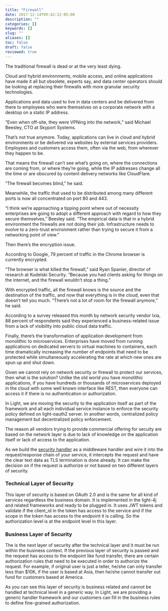 ```yaml
---
title: "Firewall"
date: 2017-12-14T09:42:12-05:00
description: ""
categories: []
keywords: []
slug: ""
aliases: []
toc: false
draft: false
reviewed: true
---
```


The traditional firewall is dead or at the very least dying.

Cloud and hybrid environments, mobile access, and online applications have made it all but 
obsolete, experts say, and data center operators should be looking at replacing their firewalls with more granular security technologies.

Applications and data used to live in data centers and be delivered from there to employees 
who were themselves on a corporate network with a desktop on a static IP address.

“Even when off-site, they were VPNing into the network,” said Michael Beesley, CTO at Skyport 
Systems.

That’s not true anymore. Today, applications can live in cloud and hybrid environments or be 
delivered via websites by external services providers. Employees and customers access them, often via the web, from wherever they happen to be.

That means the firewall can’t see what’s going on, where the connections are coming from, or 
where they’re going, while the IP addresses change all the time or are obscured by content 
delivery networks like CloudFlare.

“The firewall becomes blind,” he said.

Meanwhile, the traffic that used to be distributed among many different ports is now all 
concentrated on port 80 and 443.

“I think we’re approaching a tipping point where out of necessity enterprises are going to 
adopt a different approach with regard to how they secure themselves,” Beesley said. “The 
empirical data is that in a hybrid environment the firewalls are not doing their job. 
Infrastructure needs to evolve to a zero-trust environment rather than trying to secure it 
from a networking point of view.”

Then there’s the encryption issue.

According to Google, 79 percent of traffic in the Chrome browser is currently encrypted.

“The browser is what killed the firewall,” said Ryan Spanier, director of research at 
Kudelski Security. “Because you had clients asking for things on the internet, and the 
firewall wouldn’t stop a thing.”

With encrypted traffic, all the firewall knows is the source and the destination of the 
traffic, and now that everything is in the cloud, even that doesn’t tell you much. “There’s 
not a lot of room for the firewall anymore,” he said.

According to a survey released this month by network security vendor Ixia, 88 percent of 
respondents said they experienced a business-related issue from a lack of visibility into 
public cloud data traffic.

Finally, there’s the transformation of application development from monolithic to microservices. 
Enterprises have moved from running applications on dedicated servers to virtual machines to 
containers, each time dramatically increasing the number of endpoints that need to be protected 
while simultaneously accelerating the rate at which new ones are spun up and shut down.

Given we cannot rely on network security or firewall to protect our services, then what is
the solution? Unlike the old world you have monolithic applications, if you have hundreds or
thousands of microservices deployed in the cloud with some well known interface like REST,
then everyone can access it if there is no authentication or authorization. 

In Light, we are moving the security to the application itself as part of the framework
and all each individual service instance to enforce the security policy defined on light-oauth2
server. In another words, centralized policy management but decentralized policy enforcement.

The reason all vendors trying to provide commercial offering for secuity are based on the network
layer is due to lack of knowledge on the application itself or lack of access to the application.

As we build the [security handler] as a middleware handler and wire it into the request/response
chain of your service, it intercepts the request and have the clear text data as TLS termination
is done already. It can make the decision on if the request is authorize or not based on two 
different layers of security. 

### Technical Layer of Security

This layer of security is based on OAuth 2.0 and is the same for all kind of services regardless
the business domain. It is implemented in the light-4j and related frameworks and ready to be
plugged in. It uses JWT tokens and validate if the client_id in the token has access to the service
and if the scope in the token has access to the endpoint it is calling. So the authorization level
is at the endpoint level in this layer.

### Business Layer of Security

The is the next layer of security after the technical layer and it must be run within the business
context. If the previous layer of security is passed and the request has access to the endpoint like
fund transfer, there are certain authorization rules that need to be executed in order to authorize
the request. For example, if original user is just a teller, he/she can only transfer less than $10K,
if the user is based at Asia, then he/she cannot transfer out fund for customers based at America.

As you can see this layer of security is business related and cannot be handled at technical level
in a generic way. In Light, we are providing a generic handler framework and our customers
can fill in the business rules to define fine-grained authorization. 

[security handler]: /concern/security/



